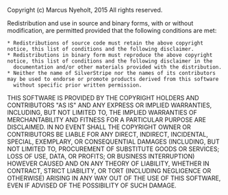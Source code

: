 Copyright (c) Marcus Nyeholt, 2015
All rights reserved.

Redistribution and use in source and binary forms, with or without modification, are permitted provided that the following conditions are met:

    * Redistributions of source code must retain the above copyright notice, this list of conditions and the following disclaimer.
    * Redistributions in binary form must reproduce the above copyright notice, this list of conditions and the following disclaimer in the 
      documentation and/or other materials provided with the distribution.
    * Neither the name of SilverStripe nor the names of its contributors may be used to endorse or promote products derived from this software 
      without specific prior written permission.

THIS SOFTWARE IS PROVIDED BY THE COPYRIGHT HOLDERS AND CONTRIBUTORS "AS IS" AND ANY EXPRESS OR IMPLIED WARRANTIES, INCLUDING, BUT NOT LIMITED TO, THE 
IMPLIED WARRANTIES OF MERCHANTABILITY AND FITNESS FOR A PARTICULAR PURPOSE ARE DISCLAIMED. IN NO EVENT SHALL THE COPYRIGHT OWNER OR CONTRIBUTORS BE 
LIABLE FOR ANY DIRECT, INDIRECT, INCIDENTAL, SPECIAL, EXEMPLARY, OR CONSEQUENTIAL DAMAGES (INCLUDING, BUT NOT LIMITED TO, PROCUREMENT OF SUBSTITUTE 
GOODS OR SERVICES; LOSS OF USE, DATA, OR PROFITS; OR BUSINESS INTERRUPTION) HOWEVER CAUSED AND ON ANY THEORY OF LIABILITY, WHETHER IN CONTRACT, 
STRICT LIABILITY, OR TORT (INCLUDING NEGLIGENCE OR OTHERWISE) ARISING IN ANY WAY OUT OF THE USE OF THIS SOFTWARE, EVEN IF ADVISED OF THE POSSIBILITY 
OF SUCH DAMAGE.